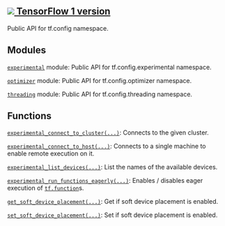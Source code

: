 [ ![](https://tensorflow.google.cn/images/tf_logo_32px.png) TensorFlow 1
version](/versions/r1.15/api_docs/python/tf/config)  
---  
  
Public API for tf.config namespace.

## Modules

[`experimental`](https://tensorflow.google.cn/api_docs/python/tf/config/experimental)
module: Public API for tf.config.experimental namespace.

[`optimizer`](https://tensorflow.google.cn/api_docs/python/tf/config/optimizer)
module: Public API for tf.config.optimizer namespace.

[`threading`](https://tensorflow.google.cn/api_docs/python/tf/config/threading)
module: Public API for tf.config.threading namespace.

## Functions

[`experimental_connect_to_cluster(...)`](https://tensorflow.google.cn/api_docs/python/tf/config/experimental_connect_to_cluster):
Connects to the given cluster.

[`experimental_connect_to_host(...)`](https://tensorflow.google.cn/api_docs/python/tf/config/experimental_connect_to_host):
Connects to a single machine to enable remote execution on it.

[`experimental_list_devices(...)`](https://tensorflow.google.cn/api_docs/python/tf/config/experimental_list_devices):
List the names of the available devices.

[`experimental_run_functions_eagerly(...)`](https://tensorflow.google.cn/api_docs/python/tf/config/experimental_run_functions_eagerly):
Enables / disables eager execution of
[`tf.function`](https://tensorflow.google.cn/api_docs/python/tf/function)s.

[`get_soft_device_placement(...)`](https://tensorflow.google.cn/api_docs/python/tf/config/get_soft_device_placement):
Get if soft device placement is enabled.

[`set_soft_device_placement(...)`](https://tensorflow.google.cn/api_docs/python/tf/config/set_soft_device_placement):
Set if soft device placement is enabled.


